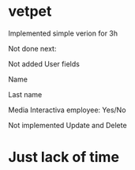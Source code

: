 # vetpet

Implemented simple verion for 3h

Not done next:

Not added User fields

Name

Last name

Media Interactiva employee: Yes/No

Not implemented Update and Delete



# Just lack of time
